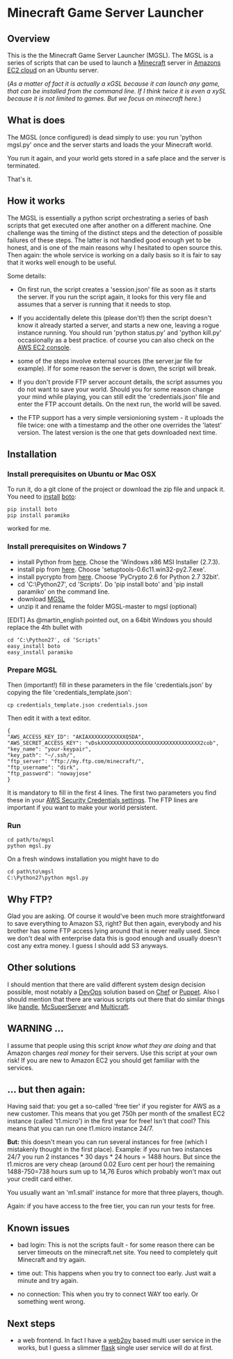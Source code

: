 # Minecraft Game Server Launcher


## Overview
This is the the Minecraft Game Server Launcher (MGSL). The MGSL is a series of scripts that can be used to launch a [Minecraft](minecraft.net) server in [Amazons EC2 cloud](http://aws.amazon.com) on an Ubuntu server.

(*As a matter of fact it is actually a xGSL because it can launch any game, that can be installed from the command line. If I think twice it is even a xySL because it is not limited to games. But we focus on minecraft here.*)

## What is does
The MGSL (once configured) is dead simply to use: you run 'python mgsl.py' once and the server starts and loads the your Minecraft world.

You run it again, and your world gets stored in a safe place and the server is terminated.

That's it.



## How it works

The MGSL is essentially a python script orchestrating a series of bash scripts that get executed one after another on a different machine. One challenge was the timing of the distinct steps and the detection of possible failures of these steps. The latter is not handled good enough yet to be honest, and is one of the main reasons why I hesitated to open source this. Then again: the whole service is working on a daily basis so it is fair to say that it works well enough to be useful.

Some details:

- On first run, the script creates a 'session.json' file as soon as it starts the server. If you run the script again, it looks for this very file and assumes that a server is running that it needs to stop.

- If you accidentally delete this (please don't!) then the script doesn't know it already started a server, and starts a new one, leaving a rogue instance running. You should run 'python status.py' and 'python kill.py' occasionally as a best practice. of course you can also check on the [AWS EC2 console](https://console.aws.amazon.com/ec2).

- some of the steps involve external sources (the server.jar file for example). If for some reason the server is down, the script will break.

- If you don't provide FTP server account details, the script assumes you do not want to save your world. Should you for some reason change your mind while playing, you can still edit the 'credentials.json' file and enter the FTP account details. On the next run, the world will be saved.

- the FTP support has a very simple versionioning system - it uploads the file twice: one with a timestamp and the other one overrides the 'latest' version. The latest version is the one that gets downloaded next time.



## Installation
### Install prerequisites on Ubuntu or Mac OSX
To run it, do a git clone of the project or download the zip file and unpack it.
You need to [install](http://stackoverflow.com/questions/2481287/how-do-i-install-boto) [boto](https://github.com/boto/boto):

    pip install boto
    pip install paramiko

worked for me.

### Install prerequisites on Windows 7

- install Python from [here](http://python.org/download/releases/2.7.3/). Chose the 'Windows x86 MSI Installer (2.7.3).
- install pip from [here](http://pypi.python.org/pypi/setuptools#windows). Choose 'setuptools-0.6c11.win32-py2.7.exe'.
- install pycrypto from [here](http://www.voidspace.org.uk/python/modules.shtml#pycrypto). Choose 'PyCrypto 2.6 for Python 2.7 32bit'.
- cd 'C:\Python27', cd 'Scripts'. Do 'pip install boto' and 'pip install paramiko' on the command line.
- download [MGSL](https://github.com/dirkk0/MGSL/archive/master.zip)
- unzip it and rename the folder MGSL-master to mgsl (optional)

[EDIT] As @martin_english pointed out, on a 64bit Windows you should replace the 4th bullet with

    cd ‘C:\Python27′, cd ‘Scripts’
    easy_install boto
    easy_install paramiko

### Prepare MGSL
Then (important!) fill in these parameters in the file 'credentials.json' by copying the file 'credentials_template.json':

    cp credentials_template.json credentials.json

Then edit it with a text editor.

    {
    "AWS_ACCESS_KEY_ID": "AKIAXXXXXXXXXXXXQ5DA",
    "AWS_SECRET_ACCESS_KEY": "vDskXXXXXXXXXXXXXXXXXXXXXXXXXXXXXXXX2cob",
    "key_name": "your-keypair",
    "key_path": "~/.ssh/",
    "ftp_server": "ftp://my.ftp.com/minecraft/",
    "ftp_username": "dirk",
    "ftp_password": "nowayjose"
    }

It is mandatory to fill in the first 4 lines. The first two parameters you find these in your [AWS Security Credentials settings](https://portal.aws.amazon.com/gp/aws/securityCredentials). The FTP lines are important if you want to make your world persistent.

### Run

    cd path/to/mgsl
    python mgsl.py

On a fresh windows installation you might have to do

    cd path\to\mgsl
    C:\Python27\python mgsl.py


## Why FTP?
Glad you are asking. Of course it would've been much more straightforward to save everything to Amazon S3, right? But then again, everybody and his brother has some FTP access lying around that is never really used. Since we don't deal with enterprise data this is good enough and usually doesn't cost any extra money. I guess I should add S3 anyways.

## Other solutions
I should mention that there are valid different system design decision possible, most notably a [DevOps](http://en.wikipedia.org/wiki/DevOps) solution based on [Chef](http://www.opscode.com/) or [Puppet](http://puppetlabs.com/). Also I should mention that there are various scripts out there that do similar things like [handle](http://forums.bukkit.org/threads/handle-control-your-bukkit-released-ver-0-3-0-stable.8605/), [McSuperServer](http://members.iinet.net.au/~paulone/mcsuperserver.html) and [Multicraft](http://www.multicraft.org/site/page?view=home).

## WARNING ...
I assume that people using this script *know what they are doing* and that Amazon charges *real money* for their servers. Use this script at your own risk! If you are new to Amazon EC2 you should get familiar with the services.

## ... but then again:
Having said that: you get a so-called 'free tier' if you register for AWS as a new customer. This means that you get 750h per month of the smallest EC2 instance (called 't1.micro') in the first year for free! Isn't that cool? This means that you can run one t1.micro instance 24/7.

**But:** this doesn't mean you can run several instances for free (which I mistakenly thought in the first place). Example: if you run two instances 24/7 you run 2 instances * 30 days * 24 hours = 1488 hours. But since the t1.micros are very cheap (around 0.02 Euro cent per hour) the remaining 1488-750=738 hours sum up to 14,76 Euros which probably won't max out your credit card either.

You usually want an 'm1.small' instance for more that three players, though.

Again: if you have access to the free tier, you can run your tests for free.


## Known issues ##

- bad login:
This is not the scripts fault - for some reason there can be server timeouts on the minecraft.net site. You need to completely quit Minecraft and try again.

- time out:
This happens when you try to connect too early. Just wait a minute and try again.

- no connection:
This when you try to connect WAY too early. Or something went wrong.

## Next steps ##

- a web frontend. In fact I have a [web2py](http://www.web2py.com/) based multi user service in the works, but I guess a slimmer [flask](http://flask.pocoo.org/) single user service will do at first.
